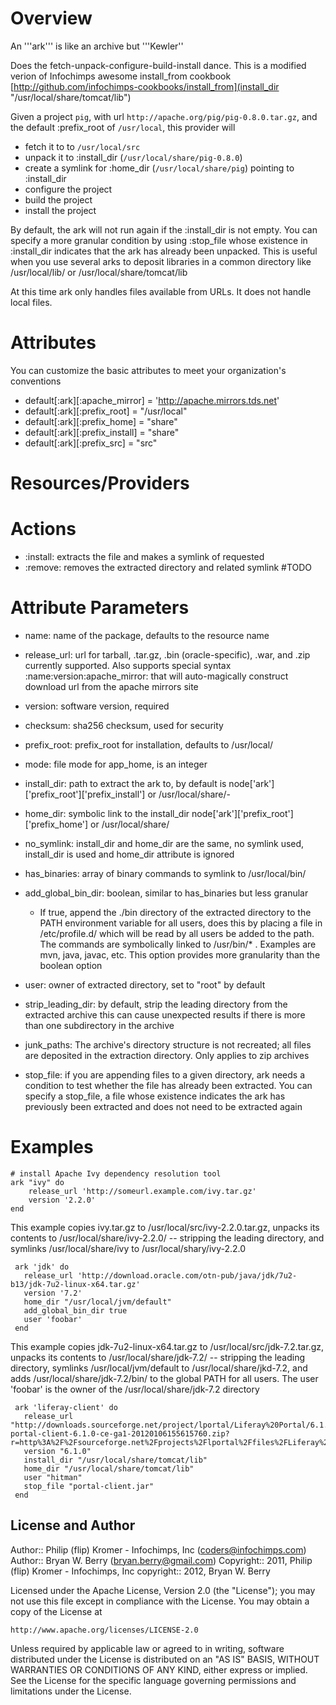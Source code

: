 Overview        
========

An '''ark''' is like an archive but '''Kewler''

Does the fetch-unpack-configure-build-install dance. This is a
modified  verion of Infochimps awesome install_from cookbook
 [http://github.com/infochimps-cookbooks/install_from](install_dir "/usr/local/share/tomcat/lib")

Given a project `pig`, with url `http://apache.org/pig/pig-0.8.0.tar.gz`, and
the default :prefix_root of `/usr/local`, this provider will

* fetch  it to to `/usr/local/src`
* unpack it to :install_dir  (`/usr/local/share/pig-0.8.0`)
* create a symlink for :home_dir (`/usr/local/share/pig`) pointing to :install_dir
* configure the project
* build the project
* install the project

By default, the ark will not run again if the :install_dir is not
empty. You can specify a more granular condition by using :stop_file
whose existence in :install_dir indicates that the ark has already
been unpacked. This is useful when you use several arks to deposit
libraries in a common directory like /usr/local/lib/ or /usr/local/share/tomcat/lib

At this time ark only handles files available from URLs. It does not
handle local files.

Attributes
==========

You can customize the basic attributes to meet your organization's conventions

* default[:ark][:apache_mirror] = 'http://apache.mirrors.tds.net'
* default[:ark][:prefix_root] = "/usr/local"
* default[:ark][:prefix_home] = "share"
* default[:ark][:prefix_install] = "share"
* default[:ark][:prefix_src] = "src"


Resources/Providers
===================

# Actions

- :install: extracts the file and makes a symlink of requested
- :remove: removes the extracted directory and related symlink #TODO

# Attribute Parameters

- name: name of the package, defaults to the resource name
- release_url: url for tarball, .tar.gz, .bin (oracle-specific), .war, and .zip
  currently supported. Also supports special syntax
  :name:version:apache_mirror: that will auto-magically construct
  download url from the apache mirrors site
- version: software version, required
- checksum: sha256 checksum, used for security 
- prefix_root: prefix_root for installation, defaults to /usr/local/
- mode: file mode for app_home, is an integer
- install_dir: path to extract the ark to, by default is
  node['ark']['prefix_root']['prefix_install'] or /usr/local/share/<name>-<version>
- home_dir: symbolic link to the install_dir
  node['ark']['prefix_root']['prefix_home'] or /usr/local/share/<name>
- no_symlink: install_dir and home_dir are the same, no symlink used,
  install_dir is used and home_dir attribute is ignored
- has_binaries: array of binary commands to symlink to /usr/local/bin/
- add_global_bin_dir: boolean, similar to has_binaries but less granular
  - If true, append the ./bin directory of the extracted directory to
  the PATH environment  variable for all users, does this by placing a file in /etc/profile.d/ which will be read by all users
  be added to the path. The commands are symbolically linked to
  /usr/bin/* . Examples are mvn, java, javac, etc. This option
  provides more granularity than the boolean option
- user: owner of extracted directory, set to "root" by default

- strip_leading_dir: by default, strip the leading directory from the
  extracted archive this can cause unexpected results if there is more
  than one subdirectory in the archive
- junk_paths: The archive's  directory structure is not recreated; all files are
  deposited in the extraction directory. Only applies to zip archives
- stop_file: if you are appending files to a given directory, ark
  needs a condition to test whether the file has already been
  extracted. You can specify a stop_file, a file whose existence
  indicates the ark has previously been extracted and does not need to
  be extracted again

# Examples

    # install Apache Ivy dependency resolution tool
    ark "ivy" do
        release_url 'http://someurl.example.com/ivy.tar.gz'
        version '2.2.0'        
    end
    
This example copies ivy.tar.gz to /usr/local/src/ivy-2.2.0.tar.gz,
unpacks its contents to /usr/local/share/ivy-2.2.0/ -- stripping the
leading directory, and symlinks /usr/local/share/ivy to /usr/local/shary/ivy-2.2.0


     ark 'jdk' do
       release_url 'http://download.oracle.com/otn-pub/java/jdk/7u2-b13/jdk-7u2-linux-x64.tar.gz'
       version '7.2'
       home_dir "/usr/local/jvm/default" 
       add_global_bin_dir true
       user 'foobar'
     end

This example copies jdk-7u2-linux-x64.tar.gz to /usr/local/src/jdk-7.2.tar.gz,
unpacks its contents to /usr/local/share/jdk-7.2/ -- stripping the
leading directory, symlinks /usr/local/jvm/default to
/usr/local/share/jkd-7.2, and adds /usr/local/share/jdk-7.2/bin/ to
the global PATH for all users. The user 'foobar' is the owner of the
/usr/local/share/jdk-7.2 directory

     ark 'liferay-client' do
       release_url "http://downloads.sourceforge.net/project/lportal/Liferay%20Portal/6.1.0%20GA1/liferay-portal-client-6.1.0-ce-ga1-20120106155615760.zip?r=http%3A%2F%2Fsourceforge.net%2Fprojects%2Flportal%2Ffiles%2FLiferay%2520Portal%2F6.1.0%2520GA1%2F&ts=1329490764&use_mirror=ignum"
       version "6.1.0"
       install_dir "/usr/local/share/tomcat/lib"
       home_dir "/usr/local/share/tomcat/lib"
       user "hitman"
       stop_file "portal-client.jar"
     end



## License and Author

Author::                Philip (flip) Kromer - Infochimps, Inc (<coders@infochimps.com>)
Author::                Bryan W. Berry (<bryan.berry@gmail.com>)
Copyright::             2011, Philip (flip) Kromer - Infochimps, Inc
copyright::             2012, Bryan W. Berry

Licensed under the Apache License, Version 2.0 (the "License");
you may not use this file except in compliance with the License.
You may obtain a copy of the License at

    http://www.apache.org/licenses/LICENSE-2.0

Unless required by applicable law or agreed to in writing, software
distributed under the License is distributed on an "AS IS" BASIS,
WITHOUT WARRANTIES OR CONDITIONS OF ANY KIND, either express or implied.
See the License for the specific language governing permissions and
limitations under the License.
